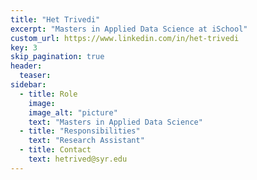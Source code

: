 ```yaml
---
title: "Het Trivedi"
excerpt: "Masters in Applied Data Science at iSchool"
custom_url: https://www.linkedin.com/in/het-trivedi
key: 3
skip_pagination: true
header:
  teaser:
sidebar:
  - title: Role
    image:
    image_alt: "picture"
    text: "Masters in Applied Data Science"
  - title: "Responsibilities"
    text: "Research Assistant"
  - title: Contact
    text: hetrived@syr.edu
---
```

